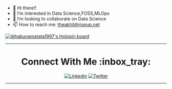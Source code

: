 - 👋 Hi there!!
- 👀 I’m interested in Data Science,FOSS,MLOps
- 💞️ I’m looking to collaborate on Data Science
- 📫 How to reach me: theakhil@riseup.net


[![@hakunamatata1997's Holopin board](https://holopin.me/hakunamatata1997)](https://holopin.io/@hakunamatata1997)

<div align="center">

<hr>

  <h1>Connect With Me :inbox_tray: </h1>

[![Linkedin](https://img.shields.io/badge/LinkedIn-0077B5?style=for-the-badge&logo=linkedin&logoColor=white)](https://www.linkedin.com/in/theakhilb) [![Twitter](https://img.shields.io/badge/Twitter-1DA1F2?style=for-the-badge&logo=twitter&logoColor=white)](https://twitter.com/theakhilb)

</div>

<hr>

